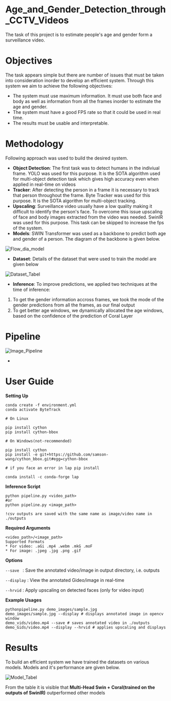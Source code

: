 # Age_and_Gender_Detection_through_CCTV_Videos
The task of this project is to estimate people's age and gender form a surveillance video.

# Objectives
The task appears simple but there are number of issues that must be taken into consideration inorder to develop an efficient system. Through this system we aim to achieve the following objectives:

- The system must use maximum information. It must use both face and body as well as information from all the frames inorder to estimate the age and gender.
- The system must have a good FPS rate so that it could be used in real time.
- The results must be usable and interpretable.

# Methodology
Following approach was used to build the desired system.

- **Object Detection**: The first task was to detect humans in the indiviual frame. YOLO was used for this purpose. It is the SOTA algorithm used for multi-object detection task which gives high accuracy even when applied in real-time on videos
- **Tracker**: After detecting the person in a frame it is necessary to track that person throughout the frame. Byte Tracker was used for this purpose. It is the SOTA algorithm for multi-object tracking.
- **Upscaling**: Surveillance video usually have a low quality making it difficult to identify the person's face. To overcome this issue upscaling of face and body images extracted from the video was needed. SwinIR was used for this purpose. This task can be skipped to increase the fps of the system.
- **Models**: SWIN Transformer was used as a backbone to predict both age and gender of a person. The diagram of the backbone is given below.

![Flow_dia_model]()
 
- **Dataset**: Details of the dataset that were used to train the model are given below

![Dataset_Tabel]()

- **Inference**: To improve predictions, we applied two techniques at the time of inference:
1) To get the gender information accross frames, we took the mode of the gender predictions from all the frames, as our final output
2) To get better age windows, we dynamically allocated the age windows, based on the confidence of the prediction of Coral Layer
# Pipeline

![Image_Pipeline]()

- 

# User Guide

**Setting Up**
```
conda create -f environment.yml
conda activate ByteTrack

# On Linux

pip install cython
pip install cython-bbox

# On Windows(not-recommended)

pip install cython
pip install -e git+https://github.com/samson-wang/cython_bbox.git#egg=cython-bbox

# if you face an error in lap pip install

conda install -c conda-forge lap
```
**Inference Script**
```
python pipeline.py <video_path> 
#or
python pipeline.py <image_path>

!csv outputs are saved with the same name as image/video name in ./outputs
```
**Required Arguments**
```
<video_path>/<image_path>
Supported Formats
* For video: .aGi .mp4 .webm .mkG .moF
* For image: .jpeg .jpg .png .gif 
```
**Options**

```--save ``` : Save the annotated video/image in output directory, i.e. outputs

```--display``` : View the annotated Gideo/image in real-time

```--hrvid``` : Apply upscaling on detected faces (only for video input)

**Example Usages**
```
pythonpipeline.py demo_images/sample.jpg
demo_images/sample.jpg --display # displays annotated image in opencv window
demo_vids/video.mp4 --save # saves annotated video in ./outputs
demo_Gids/video.mp4 --display --hrvid # applies upscaling and displays
```
# Results

To build an efficient system we have trained the datasets on various models. Models and it's performance are given below.

![Model_Tabel]()

From the table it is visible that **Multi-Head Swin + Coral(trained on the outputs of SwinIR)** outperformed other models
